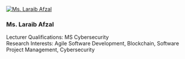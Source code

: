 [![Ms. Laraib Afzal](https://giki.edu.pk/wp-content/uploads/2019/11/916f13eb-9965-4d60-bbb8-5adf2b5d36b0-700x450.jpg)](https://giki.edu.pk/wp-content/uploads/2019/11/916f13eb-9965-4d60-bbb8-5adf2b5d36b0.jpg)
### Ms. Laraib Afzal
Lecturer
Qualifications: MS Cybersecurity   
Research Interests: Agile Software Development, Blockchain, Software Project Management, Cybersecurity
